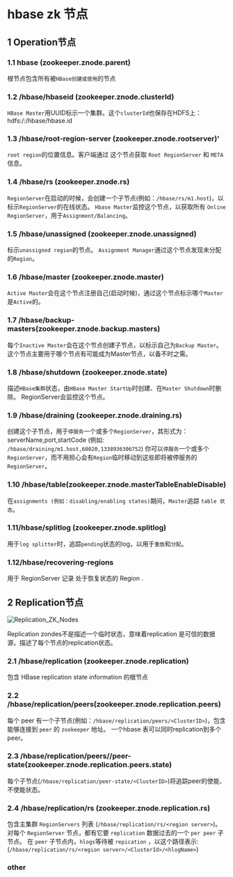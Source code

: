 # hbase zk 节点

## 1 Operation节点

### 1.1 hbase (zookeeper.znode.parent)
 根节点包含所有被`HBase创建或使用`的节点
 
### 1.2 /hbase/hbaseid (zookeeper.znode.clusterId)
 `HBase Master`用UUID标示一个集群。这个`clusterId`也保存在HDFS上：hdfs:/<namenode>:<port>/hbase/hbase.id

### 1.3 /hbase/root-region-server (zookeeper.znode.rootserver)'
 `root region`的位置信息。客户端通过 这个节点获取 `Root RegionServer` 和 `META` 信息。

### 1.4 /hbase/rs (zookeeper.znode.rs)
 `RegionServer`在启动的时候，会创建一个子节点(例如：`/hbase/rs/m1.host`)，以标示`RegionServer`的在线状态。
 `Hbase Master`监控这个节点，以获取所有 `Online RegionServer`，用于`Assignment/Balancing`。
 
### 1.5 /hbase/unassigned (zookeeper.znode.unassigned)
 标示`unassigned region`的节点。
 `Assignment Manager`通过这个节点发现未分配的`Region`。
 
### 1.6 /hbase/master (zookeeper.znode.master)
 `Active Master`会在这个节点注册自己(启动时候)，通过这个节点标示哪个`Master`是`Active`的。

### 1.7 /hbase/backup-masters(zookeeper.znode.backup.masters)
 每个`Inactive Master`会在这个节点创建子节点，以标示自己为`Backup Master`。
 这个节点主要用于哪个节点有可能成为Master节点，以备不时之需。

### 1.8 /hbase/shutdown (zookeeper.znode.state)
 描述`HBase集群`状态，由`HBase Master StartUp`时创建、在`Master Shutdown`时删除。
 RegionServer会监控这个节点。 

### 1.9 /hbase/draining (zookeeper.znode.draining.rs)
 创建这个子节点，用于`停服务`一个或多个`RegionServer`，其形式为：serverName,port,startCode (例如: `/hbase/draining/m1.host,60020,1338936306752`)
 你可以`停服务`一个或多个`RegionServer`，而不用担心会有`Region`临时移动到这些即将被停服务的`RegionServer`。

### 1.10 /hbase/table(zookeeper.znode.masterTableEnableDisable)
 在`assignments (例如：disabling/enabling states)`期间，`Master`追踪 `table 状态`。

### 1.11/hbase/splitlog (zookeeper.znode.splitlog)
 用于`log splitter`时，追踪`pending`状态的log，以用于`重放`和`分配`。

### 1.12/hbase/recovering-regions
 用于 RegionServer 记录 处于恢复状态的 Region .

## 2 Replication节点
![Replication_ZK_Nodes](https://github.com/yilong2001/yl-hbase-rep/blob/master/img/hbase_zk_node.png)

 Replication zondes不是描述一个临时状态，意味着replication 是可信的数据源，描述了每个节点的replication状态。

### 2.1 /hbase/replication (zookeeper.znode.replication)
 包含 HBase replication state information 的根节点

### 2.2 /hbase/replication/peers(zookeeper.znode.replication.peers)
 每个 peer 有一个子节点(例如：`/hbase/replication/peers/<ClusterID>`)，包含能够连接到 `peer` 的 `zookeeper` 地址。
 一个hbase 表可以同时replication到多个peer。

### 2.3 /hbase/replication/peers/<ClusterId>/peer-state(zookeeper.znode.replication.peers.state)
 每个子节点(`/hbase/replication/peer-state/<ClusterID>`)将追踪peer的使能、不使能状态。

### 2.4 /hbase/replication/rs (zookeeper.znode.replication.rs)
 包含主集群 `RegionServers` 列表 (`/hbase/replication/rs/<region server>`)。
 对每个 `RegionServer` 节点，都有它要 `replication` 数据过去的一个 `per peer` 子节点。
 在 `peer` 子节点内，`hlogs`等待被 `repication` ，以这个路径表示: (`/hbase/replication/rs/<region server>/<ClusterId>/<hlogName>`)

### other
